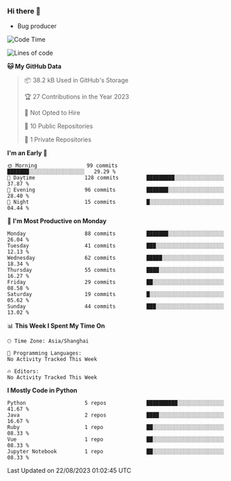 ### Hi there 👋
* Bug producer
<!--START_SECTION:waka-->
![Code Time](http://img.shields.io/badge/Code%20Time-913%20hrs%2036%20mins-blue)

![Lines of code](https://img.shields.io/badge/From%20Hello%20World%20I%27ve%20Written-79.8%20thousand%20lines%20of%20code-blue)

**🐱 My GitHub Data** 

> 📦 38.2 kB Used in GitHub's Storage 
 > 
> 🏆 27 Contributions in the Year 2023
 > 
> 🚫 Not Opted to Hire
 > 
> 📜 10 Public Repositories 
 > 
> 🔑 1 Private Repositories 
 > 
**I'm an Early 🐤** 

```text
🌞 Morning                99 commits          ███████░░░░░░░░░░░░░░░░░░   29.29 % 
🌆 Daytime                128 commits         █████████░░░░░░░░░░░░░░░░   37.87 % 
🌃 Evening                96 commits          ███████░░░░░░░░░░░░░░░░░░   28.40 % 
🌙 Night                  15 commits          █░░░░░░░░░░░░░░░░░░░░░░░░   04.44 % 
```
📅 **I'm Most Productive on Monday** 

```text
Monday                   88 commits          ███████░░░░░░░░░░░░░░░░░░   26.04 % 
Tuesday                  41 commits          ███░░░░░░░░░░░░░░░░░░░░░░   12.13 % 
Wednesday                62 commits          █████░░░░░░░░░░░░░░░░░░░░   18.34 % 
Thursday                 55 commits          ████░░░░░░░░░░░░░░░░░░░░░   16.27 % 
Friday                   29 commits          ██░░░░░░░░░░░░░░░░░░░░░░░   08.58 % 
Saturday                 19 commits          █░░░░░░░░░░░░░░░░░░░░░░░░   05.62 % 
Sunday                   44 commits          ███░░░░░░░░░░░░░░░░░░░░░░   13.02 % 
```


📊 **This Week I Spent My Time On** 

```text
🕑︎ Time Zone: Asia/Shanghai

💬 Programming Languages: 
No Activity Tracked This Week

🔥 Editors: 
No Activity Tracked This Week
```

**I Mostly Code in Python** 

```text
Python                   5 repos             ██████████░░░░░░░░░░░░░░░   41.67 % 
Java                     2 repos             ████░░░░░░░░░░░░░░░░░░░░░   16.67 % 
Ruby                     1 repo              ██░░░░░░░░░░░░░░░░░░░░░░░   08.33 % 
Vue                      1 repo              ██░░░░░░░░░░░░░░░░░░░░░░░   08.33 % 
Jupyter Notebook         1 repo              ██░░░░░░░░░░░░░░░░░░░░░░░   08.33 % 
```




 Last Updated on 22/08/2023 01:02:45 UTC
<!--END_SECTION:waka-->
